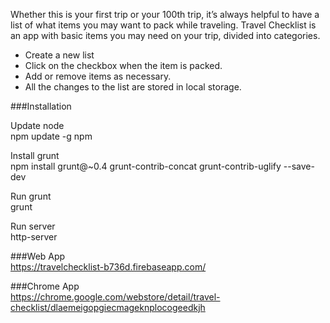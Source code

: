 Whether this is your first trip or your 100th trip, it’s always helpful to have a list of what items you may want to pack while traveling.
Travel Checklist is an app with basic items you may need on your trip, divided into categories.

- Create a new list
- Click on the checkbox when the item is packed.
- Add or remove items as necessary.
- All the changes to the list are stored in local storage.

###Installation

Update node<br>
npm update -g npm

Install grunt<br>
npm install grunt@~0.4 grunt-contrib-concat grunt-contrib-uglify --save-dev

Run grunt<br>
grunt

Run server<br> 
http-server

###Web App<br>
https://travelchecklist-b736d.firebaseapp.com/

###Chrome App<br>
https://chrome.google.com/webstore/detail/travel-checklist/dlaemeigopgiecmageknplocogeedkjh



